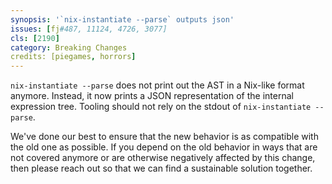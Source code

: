 ```yaml
---
synopsis: '`nix-instantiate --parse` outputs json'
issues: [fj#487, 11124, 4726, 3077]
cls: [2190]
category: Breaking Changes
credits: [piegames, horrors]
---
```


`nix-instantiate --parse` does not print out the AST in a Nix-like format anymore.
Instead, it now prints a JSON representation of the internal expression tree.
Tooling should not rely on the stdout of `nix-instantiate --parse`.

We've done our best to ensure that the new behavior is as compatible with the old one as possible.
If you depend on the old behavior in ways that are not covered anymore or are otherwise negatively affected by this change,
then please reach out so that we can find a sustainable solution together.
